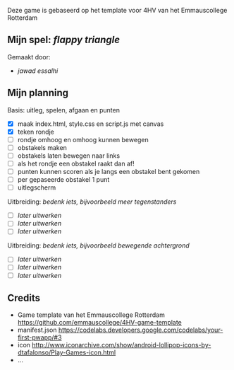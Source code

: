 Deze game is gebaseerd op het template voor 4HV van het Emmauscollege Rotterdam

## Mijn spel: *flappy triangle*
Gemaakt door:
- *jawad essalhi*


## Mijn planning

Basis: uitleg, spelen, afgaan en punten
- [x] maak index.html, style.css en script.js met canvas
- [x] teken rondje
- [ ] rondje omhoog en omhoog kunnen bewegen 
- [ ] obstakels maken 
- [ ] obstakels laten bewegen naar links
- [ ] als het rondje een obstakel raakt dan af!
- [ ] punten kunnen scoren als je langs een obstakel bent gekomen
- [ ] per gepaseerde obstakel 1 punt
- [ ] uitlegscherm

Uitbreiding: *bedenk iets, bijvoorbeeld meer tegenstanders*
- [ ] *later uitwerken*
- [ ] *later uitwerken*
- [ ] *later uitwerken*

Uitbreiding: *bedenk iets, bijvoorbeeld bewegende achtergrond*
- [ ] *later uitwerken*
- [ ] *later uitwerken*
- [ ] *later uitwerken*

## Credits
- Game template van het Emmauscollege Rotterdam https://github.com/emmauscollege/4HV-game-template
- manifest.json https://codelabs.developers.google.com/codelabs/your-first-pwapp/#3
- icon http://www.iconarchive.com/show/android-lollipop-icons-by-dtafalonso/Play-Games-icon.html
- ...
